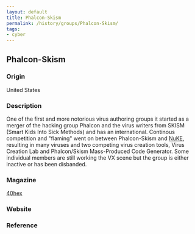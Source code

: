 ```yaml
---
layout: default
title: Phalcon-Skism
permalink: /history/groups/Phalcon-Skism/
tags:
- cyber
---
```


## Phalcon-Skism

### Origin
United States

### Description
One of the first and more notorious virus authoring groups it started as a merger of the hacking group Phalcon and the virus writers from SKISM (Smart Kids Into Sick Methods) and has an international. Continous competition and "flaming" went on between Phalcon-Skism and [NuKE](http://vxheaven.org/vx.php?id=gn02), resulting in many viruses and two competing virus creation tools, Virus Creation Lab and Phalcon/Skism Mass-Produced Code Generator. Some individual members are still working the VX scene but the group is either inactive or has been disbanded.

### Magazine
[40hex](40hex)

### Website


### Reference
